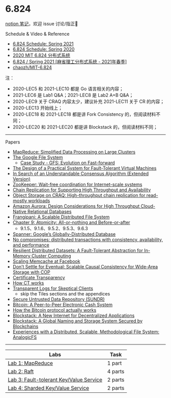 # 6.824

[notion 笔记](https://jck.notion.site/6-824-2221ab969f6644349f1b323e431939c9)，欢迎 issue 讨论/指正🧐


Schedule & Video & Reference
- [6.824 Schedule: Spring 2021](http://nil.csail.mit.edu/6.824/2021/schedule.html)
- [6.824 Schedule: Spring 2020](http://nil.csail.mit.edu/6.824/2020/schedule.html)
- [2020 MIT 6.824 分布式系统](https://www.bilibili.com/video/BV1R7411t71W)
- [6.824 / Spring 2021 [麻省理工分布式系统 - 2021年春季]](https://www.bilibili.com/video/BV16f4y1z7kn)
- [chaozh/MIT-6.824](https://github.com/chaozh/MIT-6.824)


注：
- 2020-LEC5 和 2021-LEC10 都是 Go 语言相关的内容；
- 2021-LEC6 是 Lab1 Q&A；2021-LEC8 是 Lab2 A+B Q&A；
- 2020-LEC9 关于 CRAQ 内容太少，建议补充 2021-LEC11 关于 CR 的内容； 
- 2020-LEC13 开始线上；
- 2020-LEC18 和 2021-LEC18 都是讲 Fork Consistency 的，但阅读材料不同； 
- 2020-LEC20 和 2021-LEC20 都是讲 Blockstack 的，但阅读材料不同；


---


Papers
- [MapReduce: Simplified Data Processing on Large Clusters](https://pdos.csail.mit.edu/6.824/papers/mapreduce.pdf)
- [The Google File System](http://nil.csail.mit.edu/6.824/2021/papers/gfs.pdf)
  - [Case Study - GFS: Evolution on Fast-forward](https://queue.acm.org/detail.cfm?id=1594206)
- [The Design of a Practical System for Fault-Tolerant Virtual Machines](http://nil.csail.mit.edu/6.824/2021/papers/vm-ft.pdf)
- [In Search of an Understandable Consensus Algorithm (Extended Version)](http://nil.csail.mit.edu/6.824/2021/papers/raft-extended.pdf)
- [ZooKeeper: Wait-free coordination for Internet-scale systems](http://nil.csail.mit.edu/6.824/2021/papers/zookeeper.pdf)
- [Chain Replication for Supporting High Throughput and Availability](http://nil.csail.mit.edu/6.824/2021/papers/cr-osdi04.pdf)
- [Object Storage on CRAQ: High-throughput chain replication for read-mostly workloads](http://nil.csail.mit.edu/6.824/2021/papers/craq.pdf)
- [Amazon Aurora: Design Considerations for High Throughput Cloud-Native Relational Databases](http://nil.csail.mit.edu/6.824/2021/papers/aurora.pdf)
- [Frangipani: A Scalable Distributed File System](http://nil.csail.mit.edu/6.824/2021/papers/thekkath-frangipani.pdf)
- [Chapter 9: Atomicity: All-or-nothing and Before-or-after](https://ocw.mit.edu/resources/res-6-004-principles-of-computer-system-design-an-introduction-spring-2009/online-textbook/)
  - 9.1.5、9.1.6、9.5.2、9.5.3、9.6.3
- [Spanner: Google’s Globally-Distributed Database](http://nil.csail.mit.edu/6.824/2021/papers/spanner.pdf)
- [No compromises: distributed transactions with consistency, availability, and performance](http://nil.csail.mit.edu/6.824/2021/papers/farm-2015.pdf)
- [Resilient Distributed Datasets: A Fault-Tolerant Abstraction for In-Memory Cluster Computing](http://nil.csail.mit.edu/6.824/2021/papers/zaharia-spark.pdf)
- [Scaling Memcache at Facebook](http://nil.csail.mit.edu/6.824/2021/papers/memcache-fb.pdf)
- [Don’t Settle for Eventual: Scalable Causal Consistency for Wide-Area Storage with COP](http://nil.csail.mit.edu/6.824/2020/papers/cops.pdf)
- [Certificate Transparency](https://certificate.transparency.dev/)
- [How CT works](https://certificate.transparency.dev/howctworks/)
- [Transparent Logs for Skeptical Clients](https://research.swtch.com/tlog)
  - skip the Tiles sections and the appendices
- [Secure Untrusted Data Repository (SUNDR)](http://nil.csail.mit.edu/6.824/2021/papers/li-sundr.pdf)
- [Bitcoin: A Peer-to-Peer Electronic Cash System](http://nil.csail.mit.edu/6.824/2021/papers/bitcoin.pdf)
- [How the Bitcoin protocol actually works](https://michaelnielsen.org/ddi/how-the-bitcoin-protocol-actually-works/)
- [Blockstack: A New Internet for Decentralized Applications](http://nil.csail.mit.edu/6.824/2020/papers/blockstack-2017.pdf)
- [Blockstack: A Global Naming and Storage System Secured by Blockchains](http://nil.csail.mit.edu/6.824/2021/papers/blockstack-atc16.pdf)
- [Experiences with a Distributed, Scalable, Methodological File System: AnalogicFS](http://nil.csail.mit.edu/6.824/2021/papers/katabi-analogicfs.pdf)


---


Labs                                                                                                   | Task
-------------------------------------------------------------------------------------------------------|--------------------------
[Lab 1: MapReduce](http://nil.csail.mit.edu/6.824/2021/labs/lab-mr.html)                               | 1 part
[Lab 2: Raft](http://nil.csail.mit.edu/6.824/2021/labs/lab-raft.html)                                  | 4 parts
[Lab 3: Fault-tolerant Key/Value Service](http://nil.csail.mit.edu/6.824/2021/labs/lab-kvraft.html)    | 2 parts
[Lab 4: Sharded Key/Value Service](http://nil.csail.mit.edu/6.824/2021/labs/lab-shard.html)            | 2 parts
